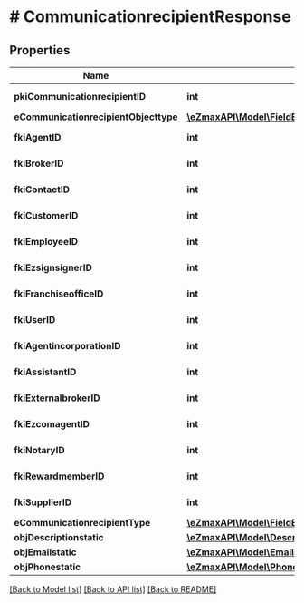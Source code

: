 # # CommunicationrecipientResponse

## Properties

Name | Type | Description | Notes
------------ | ------------- | ------------- | -------------
**pkiCommunicationrecipientID** | **int** | The unique ID of the Communicationrecipient. |
**eCommunicationrecipientObjecttype** | [**\eZmaxAPI\Model\FieldECommunicationrecipientObjecttype**](FieldECommunicationrecipientObjecttype.md) |  | [optional]
**fkiAgentID** | **int** | The unique ID of the Agent. | [optional]
**fkiBrokerID** | **int** | The unique ID of the Broker. | [optional]
**fkiContactID** | **int** | The unique ID of the Contact | [optional]
**fkiCustomerID** | **int** | The unique ID of the Customer. | [optional]
**fkiEmployeeID** | **int** | The unique ID of the Employee. | [optional]
**fkiEzsignsignerID** | **int** | The unique ID of the Ezsignsigner | [optional]
**fkiFranchiseofficeID** | **int** | The unique ID of the Franchisereoffice | [optional]
**fkiUserID** | **int** | The unique ID of the User | [optional]
**fkiAgentincorporationID** | **int** | The unique ID of the Agentincorporation. | [optional]
**fkiAssistantID** | **int** | The unique ID of the Assistant. | [optional]
**fkiExternalbrokerID** | **int** | The unique ID of the Externalbroker. | [optional]
**fkiEzcomagentID** | **int** | The unique ID of the Ezcomagent. | [optional]
**fkiNotaryID** | **int** | The unique ID of the Notary. | [optional]
**fkiRewardmemberID** | **int** | The unique ID of the Rewardmember. | [optional]
**fkiSupplierID** | **int** | The unique ID of the Supplier. | [optional]
**eCommunicationrecipientType** | [**\eZmaxAPI\Model\FieldECommunicationrecipientType**](FieldECommunicationrecipientType.md) |  |
**objDescriptionstatic** | [**\eZmaxAPI\Model\DescriptionstaticResponseCompound**](DescriptionstaticResponseCompound.md) |  |
**objEmailstatic** | [**\eZmaxAPI\Model\EmailstaticResponseCompound**](EmailstaticResponseCompound.md) |  | [optional]
**objPhonestatic** | [**\eZmaxAPI\Model\PhonestaticResponseCompound**](PhonestaticResponseCompound.md) |  | [optional]

[[Back to Model list]](../../README.md#models) [[Back to API list]](../../README.md#endpoints) [[Back to README]](../../README.md)
